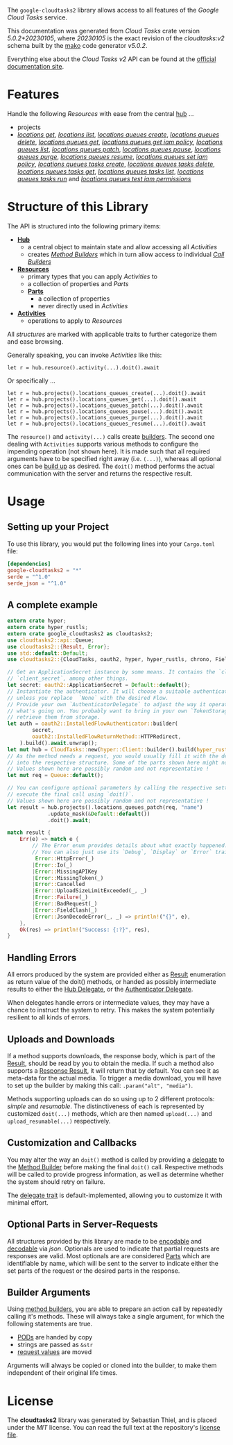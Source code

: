 <!---
DO NOT EDIT !
This file was generated automatically from 'src/generator/templates/api/README.md.mako'
DO NOT EDIT !
-->
The `google-cloudtasks2` library allows access to all features of the *Google Cloud Tasks* service.

This documentation was generated from *Cloud Tasks* crate version *5.0.2+20230105*, where *20230105* is the exact revision of the *cloudtasks:v2* schema built by the [mako](http://www.makotemplates.org/) code generator *v5.0.2*.

Everything else about the *Cloud Tasks* *v2* API can be found at the
[official documentation site](https://cloud.google.com/tasks/).
# Features

Handle the following *Resources* with ease from the central [hub](https://docs.rs/google-cloudtasks2/5.0.2+20230105/google_cloudtasks2/CloudTasks) ... 

* projects
 * [*locations get*](https://docs.rs/google-cloudtasks2/5.0.2+20230105/google_cloudtasks2/api::ProjectLocationGetCall), [*locations list*](https://docs.rs/google-cloudtasks2/5.0.2+20230105/google_cloudtasks2/api::ProjectLocationListCall), [*locations queues create*](https://docs.rs/google-cloudtasks2/5.0.2+20230105/google_cloudtasks2/api::ProjectLocationQueueCreateCall), [*locations queues delete*](https://docs.rs/google-cloudtasks2/5.0.2+20230105/google_cloudtasks2/api::ProjectLocationQueueDeleteCall), [*locations queues get*](https://docs.rs/google-cloudtasks2/5.0.2+20230105/google_cloudtasks2/api::ProjectLocationQueueGetCall), [*locations queues get iam policy*](https://docs.rs/google-cloudtasks2/5.0.2+20230105/google_cloudtasks2/api::ProjectLocationQueueGetIamPolicyCall), [*locations queues list*](https://docs.rs/google-cloudtasks2/5.0.2+20230105/google_cloudtasks2/api::ProjectLocationQueueListCall), [*locations queues patch*](https://docs.rs/google-cloudtasks2/5.0.2+20230105/google_cloudtasks2/api::ProjectLocationQueuePatchCall), [*locations queues pause*](https://docs.rs/google-cloudtasks2/5.0.2+20230105/google_cloudtasks2/api::ProjectLocationQueuePauseCall), [*locations queues purge*](https://docs.rs/google-cloudtasks2/5.0.2+20230105/google_cloudtasks2/api::ProjectLocationQueuePurgeCall), [*locations queues resume*](https://docs.rs/google-cloudtasks2/5.0.2+20230105/google_cloudtasks2/api::ProjectLocationQueueResumeCall), [*locations queues set iam policy*](https://docs.rs/google-cloudtasks2/5.0.2+20230105/google_cloudtasks2/api::ProjectLocationQueueSetIamPolicyCall), [*locations queues tasks create*](https://docs.rs/google-cloudtasks2/5.0.2+20230105/google_cloudtasks2/api::ProjectLocationQueueTaskCreateCall), [*locations queues tasks delete*](https://docs.rs/google-cloudtasks2/5.0.2+20230105/google_cloudtasks2/api::ProjectLocationQueueTaskDeleteCall), [*locations queues tasks get*](https://docs.rs/google-cloudtasks2/5.0.2+20230105/google_cloudtasks2/api::ProjectLocationQueueTaskGetCall), [*locations queues tasks list*](https://docs.rs/google-cloudtasks2/5.0.2+20230105/google_cloudtasks2/api::ProjectLocationQueueTaskListCall), [*locations queues tasks run*](https://docs.rs/google-cloudtasks2/5.0.2+20230105/google_cloudtasks2/api::ProjectLocationQueueTaskRunCall) and [*locations queues test iam permissions*](https://docs.rs/google-cloudtasks2/5.0.2+20230105/google_cloudtasks2/api::ProjectLocationQueueTestIamPermissionCall)




# Structure of this Library

The API is structured into the following primary items:

* **[Hub](https://docs.rs/google-cloudtasks2/5.0.2+20230105/google_cloudtasks2/CloudTasks)**
    * a central object to maintain state and allow accessing all *Activities*
    * creates [*Method Builders*](https://docs.rs/google-cloudtasks2/5.0.2+20230105/google_cloudtasks2/client::MethodsBuilder) which in turn
      allow access to individual [*Call Builders*](https://docs.rs/google-cloudtasks2/5.0.2+20230105/google_cloudtasks2/client::CallBuilder)
* **[Resources](https://docs.rs/google-cloudtasks2/5.0.2+20230105/google_cloudtasks2/client::Resource)**
    * primary types that you can apply *Activities* to
    * a collection of properties and *Parts*
    * **[Parts](https://docs.rs/google-cloudtasks2/5.0.2+20230105/google_cloudtasks2/client::Part)**
        * a collection of properties
        * never directly used in *Activities*
* **[Activities](https://docs.rs/google-cloudtasks2/5.0.2+20230105/google_cloudtasks2/client::CallBuilder)**
    * operations to apply to *Resources*

All *structures* are marked with applicable traits to further categorize them and ease browsing.

Generally speaking, you can invoke *Activities* like this:

```Rust,ignore
let r = hub.resource().activity(...).doit().await
```

Or specifically ...

```ignore
let r = hub.projects().locations_queues_create(...).doit().await
let r = hub.projects().locations_queues_get(...).doit().await
let r = hub.projects().locations_queues_patch(...).doit().await
let r = hub.projects().locations_queues_pause(...).doit().await
let r = hub.projects().locations_queues_purge(...).doit().await
let r = hub.projects().locations_queues_resume(...).doit().await
```

The `resource()` and `activity(...)` calls create [builders][builder-pattern]. The second one dealing with `Activities` 
supports various methods to configure the impending operation (not shown here). It is made such that all required arguments have to be 
specified right away (i.e. `(...)`), whereas all optional ones can be [build up][builder-pattern] as desired.
The `doit()` method performs the actual communication with the server and returns the respective result.

# Usage

## Setting up your Project

To use this library, you would put the following lines into your `Cargo.toml` file:

```toml
[dependencies]
google-cloudtasks2 = "*"
serde = "^1.0"
serde_json = "^1.0"
```

## A complete example

```Rust
extern crate hyper;
extern crate hyper_rustls;
extern crate google_cloudtasks2 as cloudtasks2;
use cloudtasks2::api::Queue;
use cloudtasks2::{Result, Error};
use std::default::Default;
use cloudtasks2::{CloudTasks, oauth2, hyper, hyper_rustls, chrono, FieldMask};

// Get an ApplicationSecret instance by some means. It contains the `client_id` and 
// `client_secret`, among other things.
let secret: oauth2::ApplicationSecret = Default::default();
// Instantiate the authenticator. It will choose a suitable authentication flow for you, 
// unless you replace  `None` with the desired Flow.
// Provide your own `AuthenticatorDelegate` to adjust the way it operates and get feedback about 
// what's going on. You probably want to bring in your own `TokenStorage` to persist tokens and
// retrieve them from storage.
let auth = oauth2::InstalledFlowAuthenticator::builder(
        secret,
        oauth2::InstalledFlowReturnMethod::HTTPRedirect,
    ).build().await.unwrap();
let mut hub = CloudTasks::new(hyper::Client::builder().build(hyper_rustls::HttpsConnectorBuilder::new().with_native_roots().https_or_http().enable_http1().enable_http2().build()), auth);
// As the method needs a request, you would usually fill it with the desired information
// into the respective structure. Some of the parts shown here might not be applicable !
// Values shown here are possibly random and not representative !
let mut req = Queue::default();

// You can configure optional parameters by calling the respective setters at will, and
// execute the final call using `doit()`.
// Values shown here are possibly random and not representative !
let result = hub.projects().locations_queues_patch(req, "name")
             .update_mask(&Default::default())
             .doit().await;

match result {
    Err(e) => match e {
        // The Error enum provides details about what exactly happened.
        // You can also just use its `Debug`, `Display` or `Error` traits
         Error::HttpError(_)
        |Error::Io(_)
        |Error::MissingAPIKey
        |Error::MissingToken(_)
        |Error::Cancelled
        |Error::UploadSizeLimitExceeded(_, _)
        |Error::Failure(_)
        |Error::BadRequest(_)
        |Error::FieldClash(_)
        |Error::JsonDecodeError(_, _) => println!("{}", e),
    },
    Ok(res) => println!("Success: {:?}", res),
}

```
## Handling Errors

All errors produced by the system are provided either as [Result](https://docs.rs/google-cloudtasks2/5.0.2+20230105/google_cloudtasks2/client::Result) enumeration as return value of
the doit() methods, or handed as possibly intermediate results to either the 
[Hub Delegate](https://docs.rs/google-cloudtasks2/5.0.2+20230105/google_cloudtasks2/client::Delegate), or the [Authenticator Delegate](https://docs.rs/yup-oauth2/*/yup_oauth2/trait.AuthenticatorDelegate.html).

When delegates handle errors or intermediate values, they may have a chance to instruct the system to retry. This 
makes the system potentially resilient to all kinds of errors.

## Uploads and Downloads
If a method supports downloads, the response body, which is part of the [Result](https://docs.rs/google-cloudtasks2/5.0.2+20230105/google_cloudtasks2/client::Result), should be
read by you to obtain the media.
If such a method also supports a [Response Result](https://docs.rs/google-cloudtasks2/5.0.2+20230105/google_cloudtasks2/client::ResponseResult), it will return that by default.
You can see it as meta-data for the actual media. To trigger a media download, you will have to set up the builder by making
this call: `.param("alt", "media")`.

Methods supporting uploads can do so using up to 2 different protocols: 
*simple* and *resumable*. The distinctiveness of each is represented by customized 
`doit(...)` methods, which are then named `upload(...)` and `upload_resumable(...)` respectively.

## Customization and Callbacks

You may alter the way an `doit()` method is called by providing a [delegate](https://docs.rs/google-cloudtasks2/5.0.2+20230105/google_cloudtasks2/client::Delegate) to the 
[Method Builder](https://docs.rs/google-cloudtasks2/5.0.2+20230105/google_cloudtasks2/client::CallBuilder) before making the final `doit()` call. 
Respective methods will be called to provide progress information, as well as determine whether the system should 
retry on failure.

The [delegate trait](https://docs.rs/google-cloudtasks2/5.0.2+20230105/google_cloudtasks2/client::Delegate) is default-implemented, allowing you to customize it with minimal effort.

## Optional Parts in Server-Requests

All structures provided by this library are made to be [encodable](https://docs.rs/google-cloudtasks2/5.0.2+20230105/google_cloudtasks2/client::RequestValue) and 
[decodable](https://docs.rs/google-cloudtasks2/5.0.2+20230105/google_cloudtasks2/client::ResponseResult) via *json*. Optionals are used to indicate that partial requests are responses 
are valid.
Most optionals are are considered [Parts](https://docs.rs/google-cloudtasks2/5.0.2+20230105/google_cloudtasks2/client::Part) which are identifiable by name, which will be sent to 
the server to indicate either the set parts of the request or the desired parts in the response.

## Builder Arguments

Using [method builders](https://docs.rs/google-cloudtasks2/5.0.2+20230105/google_cloudtasks2/client::CallBuilder), you are able to prepare an action call by repeatedly calling it's methods.
These will always take a single argument, for which the following statements are true.

* [PODs][wiki-pod] are handed by copy
* strings are passed as `&str`
* [request values](https://docs.rs/google-cloudtasks2/5.0.2+20230105/google_cloudtasks2/client::RequestValue) are moved

Arguments will always be copied or cloned into the builder, to make them independent of their original life times.

[wiki-pod]: http://en.wikipedia.org/wiki/Plain_old_data_structure
[builder-pattern]: http://en.wikipedia.org/wiki/Builder_pattern
[google-go-api]: https://github.com/google/google-api-go-client

# License
The **cloudtasks2** library was generated by Sebastian Thiel, and is placed 
under the *MIT* license.
You can read the full text at the repository's [license file][repo-license].

[repo-license]: https://github.com/Byron/google-apis-rsblob/main/LICENSE.md

